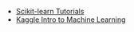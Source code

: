   - [Scikit-learn Tutorials](https://scikit-learn.org/stable/tutorial/index.html)
  - [Kaggle Intro to Machine Learning](https://www.kaggle.com/learn/intro-to-machine-learning)

